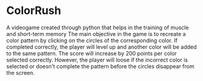 # ColorRush
A videogame created through python that helps in the training of muscle and short-term memory
The main objective in the game is to recreate a color pattern by clicking on the circles of the corresponding color. If completed correctly, the player will level up and another color will be added to the same pattern. The score will increase by 200 points per color selected correctly. However, the player will loose if the incorrect color is selected or doesn't complete the pattern before the circles disappear from the screen.
